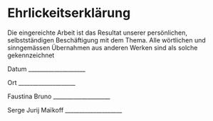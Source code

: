 # Ehrlickeitserklärung

Die eingereichte Arbeit ist das Resultat unserer persönlichen, selbstständigen Beschäftigung mit dem Thema. Alle wörtlichen und sinngemässen Übernahmen aus anderen Werken sind als solche gekennzeichnet

Datum               ____________________


Ort                 ____________________


Faustina Bruno      ____________________


Serge Jurij Maïkoff ____________________

